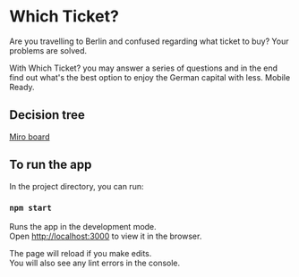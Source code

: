 # Which Ticket?

Are you travelling to Berlin and confused regarding what ticket to buy?
Your problems are solved.

With Which Ticket? you may answer a series of questions and in the end find out what's the best option to enjoy the German capital with less. Mobile Ready.

## Decision tree

[Miro board](https://miro.com/app/board/o9J_lGBmTaQ=/)

## To run the app

In the project directory, you can run:

### `npm start`

Runs the app in the development mode.\
Open [http://localhost:3000](http://localhost:3000) to view it in the browser.

The page will reload if you make edits.\
You will also see any lint errors in the console.
